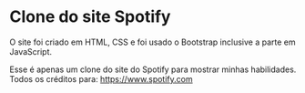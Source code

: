 # Clone do site Spotify

O site foi criado em HTML, CSS e foi usado o Bootstrap inclusive a parte em JavaScript.

Esse é apenas um clone do site do Spotify para mostrar minhas habilidades. Todos os créditos para: https://www.spotify.com
